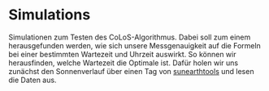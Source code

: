 # Simulations
Simulationen zum Testen des CoLoS-Algorithmus. Dabei soll zum einem herausgefunden werden, wie sich unsere Messgenauigkeit auf die Formeln bei einer bestimmten Wartezeit und Uhrzeit auswirkt. So können wir herausfinden, welche Wartezeit die Optimale ist.
Dafür holen wir uns zunächst den Sonnenverlauf über einen Tag von [sunearthtools](https://www.sunearthtools.com/dp/tools/pos_sun.php?lang=de) und lesen die Daten aus.
